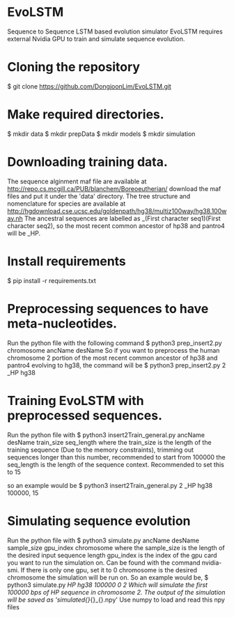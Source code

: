 # EvoLSTM
Sequence to Sequence LSTM based evolution simulator
EvoLSTM requires external Nvidia GPU to train and simulate sequence evolution.

# Cloning the repository
$ git clone https://github.com/DongjoonLim/EvoLSTM.git

# Make required directories.
$ mkdir data
$ mkdir prepData
$ mkdir models
$ mkdir simulation

# Downloading training data.
The sequence alginment maf file are available at http://repo.cs.mcgill.ca/PUB/blanchem/Boreoeutherian/ download the maf files and put it under the 'data' directory.
The tree structure and nomenclature for species are available at http://hgdownload.cse.ucsc.edu/goldenpath/hg38/multiz100way/hg38.100way.nh
The ancestral sequences are labelled as _(First character seq1)(First character seq2), so the most recent common ancestor of hp38 and pantro4 will be _HP.

# Install requirements
$ pip install -r requirements.txt

# Preprocessing sequences to have meta-nucleotides.
Run the python file with the following command
$ python3 prep_insert2.py chromosome ancName desName
So if you want to preprocess the human chromosome 2 portion of the most recent common ancestor of hp38 and pantro4 evolving to hg38, the command will be
$ python3 prep_insert2.py 2 _HP hg38

# Training EvoLSTM with preprocessed sequences.
Run the python file with
$ python3 insert2Train_general.py ancName desName train_size seq_length
where the train_size is the length of the training sequence (Due to the memory constraints), trimming out sequences longer than this number, recommended to start from 100000
the seq_length is the length of the sequence context. Recommended to set this to 15

so an example would be
$ python3 insert2Train_general.py 2 _HP hg38 100000, 15

# Simulating sequence evolution 
Run the python file with
$ python3 simulate.py ancName desName sample_size gpu_index chromosome 
where the sample_size is the length of the desired input sequence length
gpu_index is the index of the gpu card you want to run the simulation on. Can be found with the command nvidia-smi. If there is only one gpu, set it to 0
chromosome is the desired chromosome the simulation will be run on.
So an example would be,
$ python3 simulate.py _HP hg38 100000 0 2
Which will simulate the first 100000 bps of _HP sequence in chromosome 2.
The output of the simulation will be saved as 'simulated_{}_{}_{}.npy'
Use numpy to load and read this npy files


